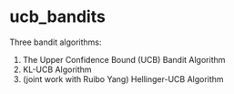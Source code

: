 # ucb_bandits

Three bandit algorithms: 
1. The Upper Confidence Bound (UCB) Bandit Algorithm
2. KL-UCB Algorithm
3. (joint work with Ruibo Yang) Hellinger-UCB Algorithm
